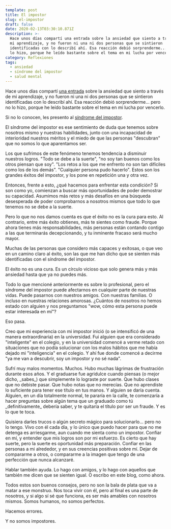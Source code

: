 ```yaml
---
template: post
title: El impostor
slug: el-impostor
draft: false
date: 2020-02-13T03:30:10.871Z
description: >-
  Hace unos días compartí una entrada sobre la ansiedad que siento a través de
  mi aprendizaje, y no fueron ni una ni dos personas que se sintieron
  identificadas con lo describí ahí. Esa reacción debió sorprenderme... pero no
  lo hizo, porque he leído bastante sobre el tema en mi lucha por vencerlo.
category: Reflexiones
tags:
  - ansiedad
  - síndrome del impostor
  - salud mental
---
```


Hace unos días compartí [una entrada](/la-ansiedad-del-constante-aprendizaje) sobre la ansiedad que siento a través de mi aprendizaje, y no fueron ni una ni dos personas que se sintieron identificadas con lo describí ahí. Esa reacción debió sorprenderme... pero no lo hizo, porque he leído bastante sobre el tema en mi lucha por vencerlo.

Si no lo conocen, les presento al [síndrome del impostor](https://es.wikipedia.org/wiki/S%C3%ADndrome_del_impostor).

El síndrome del impostor es ese sentimiento de duda que tenemos sobre nosotros mismo y nuestras habilidades, junto con una incapacidad de interioridad nuestros méritos y el miedo de que las personas "descubran" que no somos lo que aparentamos ser.

Los que sufrimos de este fenómeno tenemos tendencia a disminuir nuestros logros. "Todo se debe a la suerte", "no soy tan buenos como los otros piensan que soy". "Los retos a los que me enfrento no son tan difíciles como los de los demás". "Cualquier persona pudo hacerlo". Estos son los grandes éxitos del impostor, y los pone en repetición una y otra vez.

Entonces, frente a esto, ¿qué hacemos para enfrentar esta condición? Si son como yo, comienzan a buscar más oportunidades de poder demostrar su capacidad. Asumimos más retos y más desafíos en una búsqueda desesperada de poder comprobarnos a nosotros mismos que todo lo que tenemos no se debe a la suerte.

Pero lo que no nos damos cuenta es que el éxito no es la cura para esto. Al contrario, entre más éxito obtienes, más te sientes como fraude. Porque ahora tienes más responsabilidades, más personas están contando contigo a las que terminarás decepcionando, y tu inminente fracaso será mucho mayor.

Muchas de las personas que considero más capaces y exitosas, o que veo en un camino claro al éxito, son las que me han dicho que se sienten más identificadas con el síndrome del impostor.

El éxito no es una cura. Es un círculo vicioso que solo genera más y más ansiedad hasta que ya no puedes más.

Todo lo que mencioné anteriormente es sobre lo profesional, pero el síndrome del impostor puede afectarnos en cualquier parte de nuestras vidas. Puede pasarnos con nuestros amigos. Con nuestras familias. O incluso en nuestras relaciones amorosas. ¿Cuántos de nosotros no hemos estado con alguien y nos preguntamos "wow, cómo esta persona puede estar interesada en mí"?

Eso pasa.

Creo que mi experiencia con mi impostor inició (o se intensificó de una manera extraordinaria) en la universidad. Fui alguien que era considerado "inteligente" en el colegio, y en la universidad comencé a verme retado con situaciones que no podía solucionar con los malos hábitos que me había dejado mi "inteligencia" en el colegio. Y ahí fue donde comencé a decirme "ya me van a descubrir, soy un impostor y no sé nada".

Sufrí muy malos momentos. Muchos. Hubo muchas lágrimas de frustración durante esos años. Y el graduarse fue agridulce cuando piensas (o mejor dicho, \_sabes\_) que simplemente lo lograste por suerte. Que hubo clases que no debiste pasar. Que hubo notas que no merecías. Que no aprendiste lo suficiente para tener ese título en tus manos. Y alguien se daría cuenta. Alguien, en un día totalmente normal, te pararía en la calle, te comenzaría a hacer preguntas sobre algún tema que un graduado como tú \_definitivamente\_ debería saber, y te quitaría el título por ser un fraude. Y es lo que te toca.

Quisiera darles trucos o algún secreto mágico para solucionarlo... pero no lo tengo. Vivo con él cada día, y lo único que puedo hacer para que no me detenga es arriesgarme, aun cuando me sienta como un impostor. Confiar en mí, y entender que mis logros son por mi esfuerzo. Es cierto que hay suerte, pero la suerte es oportunidad más preparación. Confiar en las personas a mi alrededor, y en sus creencias positivas sobre mí. Dejar de compararme a otros, o compararme a la imagen que tengo de una perfección que nunca alcanzaré.

Hablar también ayuda. Lo hago con amigos, y lo hago con aquellos que también me dicen que se sienten igual. O escribo en este blog, como ahora.

Todos estos son buenos consejos, pero no son la bala de plata que va a matar a ese monstruo. Nos toca vivir con él, pero al final es una parte de nosotros, y si algo sí sé que funciona, es ser más amables con nosotros mismos. Somos humanos, no somos perfectos.

Hacemos errores.

Y no somos impostores.
